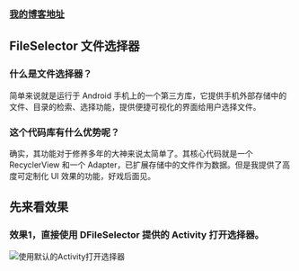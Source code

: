 ### [我的博客地址](https://blog.csdn.net/fesdgasdgasdg "点击进入")
## FileSelector    文件选择器
  ### 什么是文件选择器？<br/>
  简单来说就是运行于 Android 手机上的一个第三方库，它提供手机外部存储中的文件、目录的检索、选择功能，提供便捷可视化的界面给用户选择文件。
  
  ### 这个代码库有什么优势呢？<br/>
  确实，其功能对于修养多年的大神来说太简单了。其核心代码就是一个 RecyclerView 和一个 Adapter，已扩展存储中的文件作为数据。但是我提供了高度可定制化 UI 效果的功能，好戏后面见。
  

## 先来看效果
### 效果1，直接使用 DFileSelector 提供的 Activity 打开选择器。
![](https://github.com/mengzhinan/FileSelector/blob/master/snapshot/a1.gif "使用默认的Activity打开选择器")

